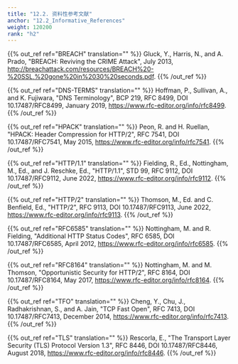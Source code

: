 ```yaml
---
title: "12.2. 资料性参考文献"
anchor: "12.2_Informative_References"
weight: 120200
rank: "h2"
---
```


{{% out_ref ref="BREACH" translation="" %}}
Gluck, Y., Harris, N., and A. Prado, "BREACH: Reviving the CRIME Attack", July 2013, <http://breachattack.com/resources/BREACH%20-%20SSL,%20gone%20in%2030%20seconds.pdf>.
{{% /out_ref %}}

{{% out_ref ref="DNS-TERMS" translation="" %}}
Hoffman, P., Sullivan, A., and K. Fujiwara, "DNS Terminology", BCP 219, RFC 8499, DOI 10.17487/RFC8499, January 2019, <https://www.rfc-editor.org/info/rfc8499>.
{{% /out_ref %}}

{{% out_ref ref="HPACK" translation="" %}}
Peon, R. and H. Ruellan, "HPACK: Header Compression for HTTP/2", RFC 7541, DOI 10.17487/RFC7541, May 2015, <https://www.rfc-editor.org/info/rfc7541>.
{{% /out_ref %}}

{{% out_ref ref="HTTP/1.1" translation="" %}}
Fielding, R., Ed., Nottingham, M., Ed., and J. Reschke, Ed., "HTTP/1.1", STD 99, RFC 9112, DOI 10.17487/RFC9112, June 2022, <https://www.rfc-editor.org/info/rfc9112>.
{{% /out_ref %}}

{{% out_ref ref="HTTP/2" translation="" %}}
Thomson, M., Ed. and C. Benfield, Ed., "HTTP/2", RFC 9113, DOI 10.17487/RFC9113, June 2022, <https://www.rfc-editor.org/info/rfc9113>.
{{% /out_ref %}}

{{% out_ref ref="RFC6585" translation="" %}}
Nottingham, M. and R. Fielding, "Additional HTTP Status Codes", RFC 6585, DOI 10.17487/RFC6585, April 2012, <https://www.rfc-editor.org/info/rfc6585>.
{{% /out_ref %}}

{{% out_ref ref="RFC8164" translation="" %}}
Nottingham, M. and M. Thomson, "Opportunistic Security for HTTP/2", RFC 8164, DOI 10.17487/RFC8164, May 2017, <https://www.rfc-editor.org/info/rfc8164>.
{{% /out_ref %}}

{{% out_ref ref="TFO" translation="" %}}
Cheng, Y., Chu, J., Radhakrishnan, S., and A. Jain, "TCP Fast Open", RFC 7413, DOI 10.17487/RFC7413, December 2014, <https://www.rfc-editor.org/info/rfc7413>.
{{% /out_ref %}}

{{% out_ref ref="TLS" translation="" %}}
Rescorla, E., "The Transport Layer Security (TLS) Protocol Version 1.3", RFC 8446, DOI 10.17487/RFC8446, August 2018, <https://www.rfc-editor.org/info/rfc8446>.
{{% /out_ref %}}

